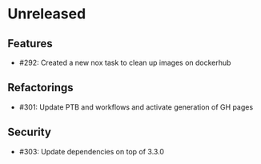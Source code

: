 # Unreleased

## Features

 - #292: Created a new nox task to clean up images on dockerhub

## Refactorings

 - #301: Update PTB and workflows and activate generation of GH pages

## Security

 - #303: Update dependencies on top of 3.3.0
